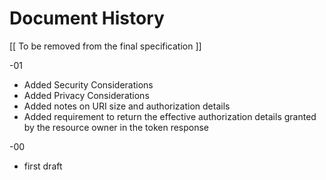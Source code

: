 # Document History

   [[ To be removed from the final specification ]]
   
   -01
   
   * Added Security Considerations
   * Added Privacy Considerations
   * Added notes on URI size and authorization details
   * Added requirement to return the effective authorization details granted by the resource owner in the token response 

   -00 

   *  first draft
   
